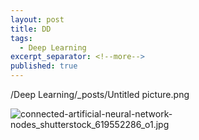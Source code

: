 ```yaml
---
layout: post
title: DD
tags:
  - Deep Learning
excerpt_separator: <!--more-->
published: true
---
```

/Deep Learning/_posts/Untitled picture.png


![connected-artificial-neural-network-nodes_shutterstock_619552286_o1.jpg](/devilsadvocatediwakar/Deep%20Learning/_posts/connected-artificial-neural-network-nodes_shutterstock_619552286_o1.jpg)
